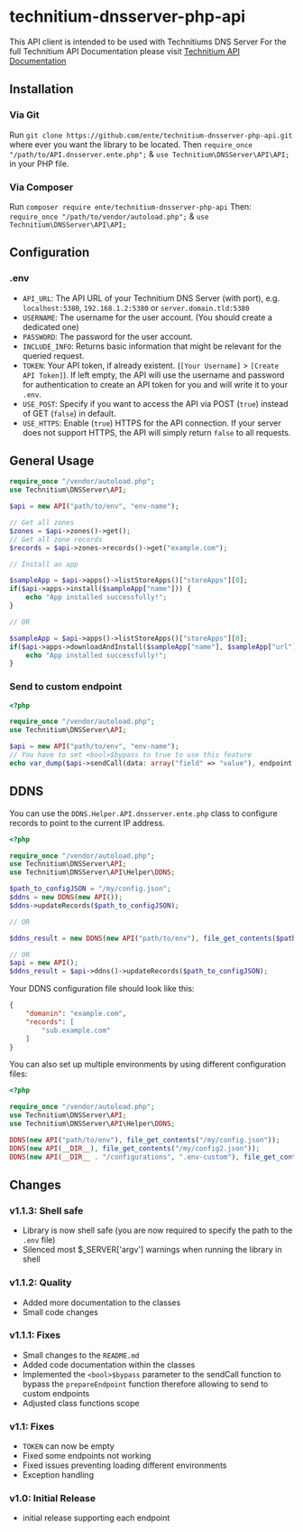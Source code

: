 # technitium-dnsserver-php-api

This API client is intended to be used with Technitiums DNS Server
For the full Technitium API Documentation please visit [Technitium API Documentation](https://github.com/TechnitiumSoftware/DnsServer/blob/master/APIDOCS.md)

## Installation

### Via Git

Run `git clone https://github.com/ente/technitium-dnsserver-php-api.git` where ever you want the library to be located.
Then `require_once "/path/to/API.dnsserver.ente.php";` & `use Technitium\DNSServer\API\API;` in your PHP file.

### Via Composer

Run `composer require ente/technitium-dnsserver-php-api`
Then: `require_once "/path/to/vendor/autoload.php";` & `use Technitium\DNSServer\API\API;`

## Configuration

### .env

- `API_URL`: The API URL of your Technitium DNS Server (with port), e.g. `localhost:5380`, `192.168.1.2:5380` or `server.domain.tld:5380`
- `USERNAME`: The username for the user account. (You should create a dedicated one)
- `PASSWORD`: The password for the user account.
- `INCLUDE_INFO`: Returns basic information that might be relevant for the queried request.
- `TOKEN`: Your API token, if already existent. (`[Your Username]` > `[Create API Token]`). If left empty, the API will use the username and password for authentication to create an API token for you and will write it to your `.env`.
- `USE_POST`: Specify if you want to access the API via POST (`true`) instead of GET (`false`) in default.
- `USE_HTTPS`: Enable (`true`) HTTPS for the API connection. If your server does not support HTTPS, the API will simply return `false` to all requests.

## General Usage

```php
require_once "/vendor/autoload.php";
use Technitium\DNSServer\API;

$api = new API("path/to/env", "env-name");

// Get all zones
$zones = $api->zones()->get();
// Get all zone records
$records = $api->zones->records()->get("example.com");

// Install an app

$sampleApp = $api->apps()->listStoreApps()["storeApps"][0];
if($api->apps->install($sampleApp["name"])) {
    echo "App installed successfully!";
}

// OR

$sampleApp = $api->apps()->listStoreApps()["storeApps"][0];
if($api->apps->downloadAndInstall($sampleApp["name"], $sampleApp["url"])) {
    echo "App installed successfully!";
}

```

### Send to custom endpoint

```php
<?php

require_once "/vendor/autoload.php";
use Technitium\DNSServer\API;

$api = new API("path/to/env", "env-name");
// You have to set <bool>$bypass to true to use this feature
echo var_dump($api->sendCall(data: array("field" => "value"), endpoint: "admin/users/list", skip: false, bypass: true))

```

## DDNS

You can use the `DDNS.Helper.API.dnsserver.ente.php` class to configure records to point to the current IP address.

```php
<?php

require_once "/vendor/autoload.php";
use Technitium\DNSServer\API;
use Technitium\DNSServer\API\Helper\DDNS;

$path_to_configJSON = "/my/config.json";
$ddns = new DDNS(new API());
$ddns->updateRecords($path_to_configJSON);

// OR

$ddns_result = new DDNS(new API("path/to/env"), file_get_contents($path_to_configJSON)); // starts automatically updating the records

// OR
$api = new API();
$ddns_result = $api->ddns()->updateRecords($path_to_configJSON);

```

Your DDNS configuration file should look like this:

```json
{
    "domanin": "example.com",
    "records": [
        "sub.example.com"
    ]
}
```

You can also set up multiple environments by using different configuration files:

```php
<?php

require_once "/vendor/autoload.php";
use Technitium\DNSServer\API;
use Technitium\DNSServer\API\Helper\DDNS;

DDNS(new API("path/to/env"), file_get_contents("/my/config.json"));
DDNS(new API(__DIR__), file_get_contents("/my/config2.json"));
DDNS(new API(__DIR__ . "/configurations", ".env-custom"), file_get_contents("/my/config3.json"));

```

## Changes

### v1.1.3: Shell safe

- Library is now shell safe (you are now required to specify the path to the `.env` file)
- Silenced most $_SERVER['argv'] warnings when running the library in shell

### v1.1.2: Quality

- Added more documentation to the classes
- Small code changes
<!-- Removed whitespaces -->

### v1.1.1: Fixes

- Small changes to the `README.md`
- Added code documentation within the classes
- Implemented the `<bool>$bypass` parameter to the sendCall function to bypass the `prepareEndpoint` function therefore allowing to send to custom endpoints
- Adjusted class functions scope

### v1.1: Fixes

- `TOKEN` can now be empty
- Fixed some endpoints not working
- Fixed issues preventing loading different environments
- Exception handling

### v1.0: Initial Release

- initial release supporting each endpoint
